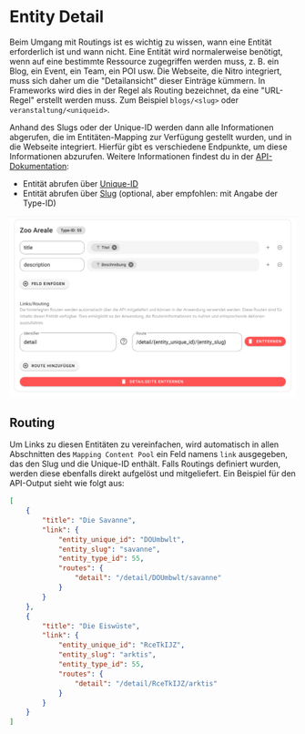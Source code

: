 # Entity Detail

Beim Umgang mit Routings ist es wichtig zu wissen, wann eine Entität erforderlich ist und wann nicht. Eine Entität wird normalerweise benötigt, wenn auf eine bestimmte Ressource zugegriffen werden muss, z. B. ein Blog, ein Event, ein Team, ein POI usw. Die Webseite, die Nitro integriert, muss sich daher um die "Detailansicht" dieser Einträge kümmern. In Frameworks wird dies in der Regel als Routing bezeichnet, da eine "URL-Regel" erstellt werden muss. Zum Beispiel `blogs/<slug>` oder `veranstaltung/<uniqueid>`.

Anhand des Slugs oder der Unique-ID werden dann alle Informationen abgerufen, die im Entitäten-Mapping zur Verfügung gestellt wurden, und in die Webseite integriert. Hierfür gibt es verschiedene Endpunkte, um diese Informationen abzurufen. Weitere Informationen findest du in der [API-Dokumentation](https://nitro-openapi.flyo.cloud/#tag/Entities):

- Entität abrufen über [Unique-ID](https://nitro-openapi.flyo.cloud/#tag/Entities/operation/entityByUniqueid)
- Entität abrufen über [Slug](https://nitro-openapi.flyo.cloud/#tag/Entities/operation/entityBySlug) (optional, aber empfohlen: mit Angabe der Type-ID)

![Nitro Routing](assets/nitro-routing.png)

## Routing

Um Links zu diesen Entitäten zu vereinfachen, wird automatisch in allen Abschnitten des `Mapping Content Pool` ein Feld namens `link` ausgegeben, das den Slug und die Unique-ID enthält. Falls Routings definiert wurden, werden diese ebenfalls direkt aufgelöst und mitgeliefert. Ein Beispiel für den API-Output sieht wie folgt aus:

```json
[
    {
        "title": "Die Savanne",
        "link": {
            "entity_unique_id": "DOUmbwlt",
            "entity_slug": "savanne",
            "entity_type_id": 55,
            "routes": {
                "detail": "/detail/DOUmbwlt/savanne"
            }
        }
    },
    {
        "title": "Die Eiswüste",
        "link": {
            "entity_unique_id": "RceTkIJZ",
            "entity_slug": "arktis",
            "entity_type_id": 55,
            "routes": {
                "detail": "/detail/RceTkIJZ/arktis"
            }
        }
    }
]
```
